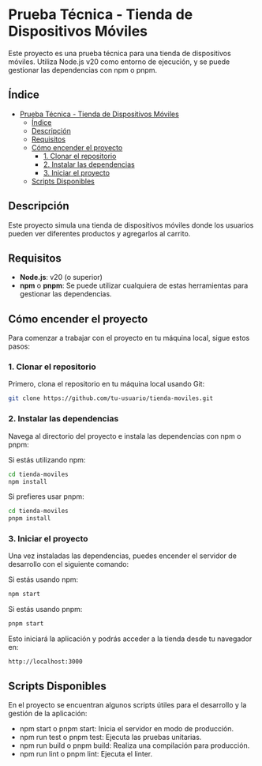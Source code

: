 # Prueba Técnica - Tienda de Dispositivos Móviles

Este proyecto es una prueba técnica para una tienda de dispositivos móviles. Utiliza Node.js v20 como entorno de ejecución, y se puede gestionar las dependencias con npm o pnpm.

## Índice

- [Prueba Técnica - Tienda de Dispositivos Móviles](#prueba-técnica---tienda-de-dispositivos-móviles)
  - [Índice](#índice)
  - [Descripción](#descripción)
  - [Requisitos](#requisitos)
  - [Cómo encender el proyecto](#cómo-encender-el-proyecto)
    - [1. Clonar el repositorio](#1-clonar-el-repositorio)
    - [2. Instalar las dependencias](#2-instalar-las-dependencias)
    - [3. Iniciar el proyecto](#3-iniciar-el-proyecto)
  - [Scripts Disponibles](#scripts-disponibles)

## Descripción

Este proyecto simula una tienda de dispositivos móviles donde los usuarios pueden ver diferentes productos y agregarlos al carrito.

## Requisitos

- **Node.js**: v20 (o superior)
- **npm** o **pnpm**: Se puede utilizar cualquiera de estas herramientas para gestionar las dependencias.

## Cómo encender el proyecto

Para comenzar a trabajar con el proyecto en tu máquina local, sigue estos pasos:

### 1. Clonar el repositorio

Primero, clona el repositorio en tu máquina local usando Git:

```bash
git clone https://github.com/tu-usuario/tienda-moviles.git
```

### 2. Instalar las dependencias

Navega al directorio del proyecto e instala las dependencias con npm o pnpm:

Si estás utilizando npm:

```bash
cd tienda-moviles
npm install
```

Si prefieres usar pnpm:

```bash
cd tienda-moviles
pnpm install
```

### 3. Iniciar el proyecto

Una vez instaladas las dependencias, puedes encender el servidor de desarrollo con el siguiente comando:

Si estás usando npm:

```bash
npm start
```

Si estás usando pnpm:

```bash
pnpm start
```

Esto iniciará la aplicación y podrás acceder a la tienda desde tu navegador en:

```arduino
http://localhost:3000
```

## Scripts Disponibles

En el proyecto se encuentran algunos scripts útiles para el desarrollo y la gestión de la aplicación:

- npm start o pnpm start: Inicia el servidor en modo de producción.
- npm run test o pnpm test: Ejecuta las pruebas unitarias.
- npm run build o pnpm build: Realiza una compilación para producción.
- npm run lint o pnpm lint: Ejecuta el linter.

